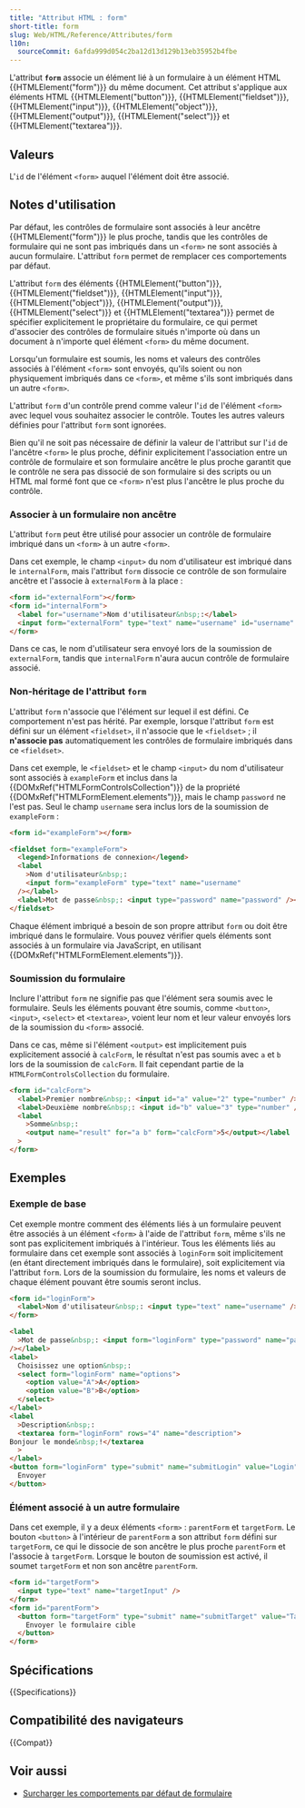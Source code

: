 ```yaml
---
title: "Attribut HTML : form"
short-title: form
slug: Web/HTML/Reference/Attributes/form
l10n:
  sourceCommit: 6afda999d054c2ba12d13d129b13eb35952b4fbe
---
```


L'attribut **`form`** associe un élément lié à un formulaire à un élément HTML {{HTMLElement("form")}} du même document. Cet attribut s'applique aux éléments HTML {{HTMLElement("button")}}, {{HTMLElement("fieldset")}}, {{HTMLElement("input")}}, {{HTMLElement("object")}}, {{HTMLElement("output")}}, {{HTMLElement("select")}} et {{HTMLElement("textarea")}}.

## Valeurs

L'`id` de l'élément `<form>` auquel l'élément doit être associé.

## Notes d'utilisation

Par défaut, les contrôles de formulaire sont associés à leur ancêtre {{HTMLElement("form")}} le plus proche, tandis que les contrôles de formulaire qui ne sont pas imbriqués dans un `<form>` ne sont associés à aucun formulaire. L'attribut `form` permet de remplacer ces comportements par défaut.

L'attribut `form` des éléments {{HTMLElement("button")}}, {{HTMLElement("fieldset")}}, {{HTMLElement("input")}}, {{HTMLElement("object")}}, {{HTMLElement("output")}}, {{HTMLElement("select")}} et {{HTMLElement("textarea")}} permet de spécifier explicitement le propriétaire du formulaire, ce qui permet d'associer des contrôles de formulaire situés n'importe où dans un document à n'importe quel élément `<form>` du même document.

Lorsqu'un formulaire est soumis, les noms et valeurs des contrôles associés à l'élément `<form>` sont envoyés, qu'ils soient ou non physiquement imbriqués dans ce `<form>`, et même s'ils sont imbriqués dans un autre `<form>`.

L'attribut `form` d'un contrôle prend comme valeur l'`id` de l'élément `<form>` avec lequel vous souhaitez associer le contrôle. Toutes les autres valeurs définies pour l'attribut `form` sont ignorées.

Bien qu'il ne soit pas nécessaire de définir la valeur de l'attribut sur l'`id` de l'ancêtre `<form>` le plus proche, définir explicitement l'association entre un contrôle de formulaire et son formulaire ancêtre le plus proche garantit que le contrôle ne sera pas dissocié de son formulaire si des scripts ou un HTML mal formé font que ce `<form>` n'est plus l'ancêtre le plus proche du contrôle.

### Associer à un formulaire non ancêtre

L'attribut `form` peut être utilisé pour associer un contrôle de formulaire imbriqué dans un `<form>` à un autre `<form>`.

Dans cet exemple, le champ `<input>` du nom d'utilisateur est imbriqué dans le `internalForm`, mais l'attribut `form` dissocie ce contrôle de son formulaire ancêtre et l'associe à `externalForm` à la place&nbsp;:

```html
<form id="externalForm"></form>
<form id="internalForm">
  <label for="username">Nom d'utilisateur&nbsp;:</label>
  <input form="externalForm" type="text" name="username" id="username" />
</form>
```

Dans ce cas, le nom d'utilisateur sera envoyé lors de la soumission de `externalForm`, tandis que `internalForm` n'aura aucun contrôle de formulaire associé.

### Non-héritage de l'attribut `form`

L'attribut `form` n'associe que l'élément sur lequel il est défini. Ce comportement n'est pas hérité. Par exemple, lorsque l'attribut `form` est défini sur un élément `<fieldset>`, il n'associe que le `<fieldset>`&nbsp;; il **n'associe pas** automatiquement les contrôles de formulaire imbriqués dans ce `<fieldset>`.

Dans cet exemple, le `<fieldset>` et le champ `<input>` du nom d'utilisateur sont associés à `exampleForm` et inclus dans la {{DOMxRef("HTMLFormControlsCollection")}} de la propriété {{DOMxRef("HTMLFormElement.elements")}}, mais le champ `password` ne l'est pas. Seul le champ `username` sera inclus lors de la soumission de `exampleForm`&nbsp;:

```html
<form id="exampleForm"></form>

<fieldset form="exampleForm">
  <legend>Informations de connexion</legend>
  <label
    >Nom d'utilisateur&nbsp;:
    <input form="exampleForm" type="text" name="username"
  /></label>
  <label>Mot de passe&nbsp;: <input type="password" name="password" /></label>
</fieldset>
```

Chaque élément imbriqué a besoin de son propre attribut `form` ou doit être imbriqué dans le formulaire. Vous pouvez vérifier quels éléments sont associés à un formulaire via JavaScript, en utilisant {{DOMxRef("HTMLFormElement.elements")}}.

### Soumission du formulaire

Inclure l'attribut `form` ne signifie pas que l'élément sera soumis avec le formulaire. Seuls les éléments pouvant être soumis, comme `<button>`, `<input>`, `<select>` et `<textarea>`, voient leur nom et leur valeur envoyés lors de la soumission du `<form>` associé.

Dans ce cas, même si l'élément `<output>` est implicitement puis explicitement associé à `calcForm`, le résultat n'est pas soumis avec `a` et `b` lors de la soumission de `calcForm`. Il fait cependant partie de la `HTMLFormControlsCollection` du formulaire.

```html
<form id="calcForm">
  <label>Premier nombre&nbsp;: <input id="a" value="2" type="number" /></label>
  <label>Deuxième nombre&nbsp;: <input id="b" value="3" type="number" /></label>
  <label
    >Somme&nbsp;:
    <output name="result" for="a b" form="calcForm">5</output></label
  >
</form>
```

## Exemples

### Exemple de base

Cet exemple montre comment des éléments liés à un formulaire peuvent être associés à un élément `<form>` à l'aide de l'attribut `form`, même s'ils ne sont pas explicitement imbriqués à l'intérieur. Tous les éléments liés au formulaire dans cet exemple sont associés à `loginForm` soit implicitement (en étant directement imbriqués dans le formulaire), soit explicitement via l'attribut `form`. Lors de la soumission du formulaire, les noms et valeurs de chaque élément pouvant être soumis seront inclus.

```html
<form id="loginForm">
  <label>Nom d'utilisateur&nbsp;: <input type="text" name="username" /></label>
</form>

<label
  >Mot de passe&nbsp;: <input form="loginForm" type="password" name="password"
/></label>
<label>
  Choisissez une option&nbsp;:
  <select form="loginForm" name="options">
    <option value="A">A</option>
    <option value="B">B</option>
  </select>
</label>
<label
  >Description&nbsp;:
  <textarea form="loginForm" rows="4" name="description">
Bonjour le monde&nbsp;!</textarea
  >
</label>
<button form="loginForm" type="submit" name="submitLogin" value="Login">
  Envoyer
</button>
```

### Élément associé à un autre formulaire

Dans cet exemple, il y a deux éléments `<form>`&nbsp;: `parentForm` et `targetForm`. Le bouton `<button>` à l'intérieur de `parentForm` a son attribut `form` défini sur `targetForm`, ce qui le dissocie de son ancêtre le plus proche `parentForm` et l'associe à `targetForm`. Lorsque le bouton de soumission est activé, il soumet `targetForm` et non son ancêtre `parentForm`.

```html
<form id="targetForm">
  <input type="text" name="targetInput" />
</form>
<form id="parentForm">
  <button form="targetForm" type="submit" name="submitTarget" value="Target">
    Envoyer le formulaire cible
  </button>
</form>
```

## Spécifications

{{Specifications}}

## Compatibilité des navigateurs

{{Compat}}

## Voir aussi

- [Surcharger les comportements par défaut de formulaire](/fr/docs/Web/HTML/Reference/Elements/input/image#surcharger_le_comportement_par_défaut_du_formulaire)
